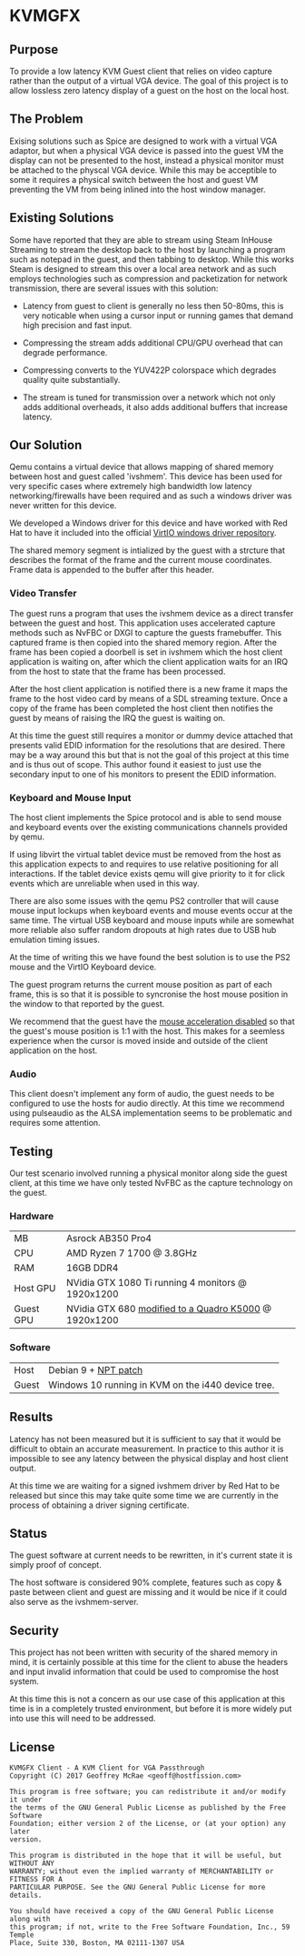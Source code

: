 KVMGFX
======

Purpose
-------

To provide a low latency KVM Guest client that relies on video capture rather
than the output of a virtual VGA device. The goal of this project is to allow
lossless zero latency display of a guest on the host on the local host.

The Problem
-----------

Exising solutions such as Spice are designed to work with a virtual VGA
adaptor, but when a physical VGA device is passed into the guest VM the
display can not be presented to the host, instead a physical monitor must be
attached to the physcal VGA device. While this may be acceptible to some it
requires a physical switch between the host and guest VM preventing the VM
from being inlined into the host window manager.

Existing Solutions
------------------

Some have reported that they are able to stream using Steam InHouse Streaming
to stream the desktop back to the host by launching a program such as notepad
in the guest, and then tabbing to desktop. While this works Steam is designed
to stream this over a local area network and as such employs technologies such
as compression and packetization for network transmission, there are several 
issues with this solution:

  * Latency from guest to client is generally no less then 50-80ms, this is
    very noticable when using a cursor input or running games that demand high
    precision and fast input.

  * Compressing the stream adds additional CPU/GPU overhead that can degrade
    performance.

  * Compressing converts to the YUV422P colorspace which degrades quality
    quite substantially.

  * The stream is tuned for transmission over a network which not only adds
    additional overheads, it also adds additional buffers that increase
    latency.

Our Solution
------------

Qemu contains a virtual device that allows mapping of shared memory between
host and guest called 'ivshmem'. This device has been used for very specific
cases where extremely high bandwidth low latency networking/firewalls have
been required and as such a windows driver was never written for this device.

We developed a Windows driver for this device and have worked with Red Hat to
have it included into the official [VirtIO windows driver repository][1].

The shared memory segment is intialized by the guest with a strcture that
describes the format of the frame and the current mouse coordinates. Frame data
is appended to the buffer after this header.

### Video Transfer

The guest runs a program that uses the ivshmem device as a direct transfer
between the guest and host. This application uses accelerated capture methods
such as NvFBC or DXGI to capture the guests framebuffer. This captured frame is
then copied into the shared memory region. After the frame has been copied a
doorbell is set in ivshmem which the host client application is waiting on,
after which the client application waits for an IRQ from the host to state
that the frame has been processed.

After the host client application is notified there is a new frame it maps the
frame to the host video card by means of a SDL streaming texture. Once a copy
of the frame has been completed the host client then notifies the guest by means
of raising the IRQ the guest is waiting on.

At this time the guest still requires a monitor or dummy device attached that
presents valid EDID information for the resolutions that are desired. There
may be a way around this but that is not the goal of this project at this time
and is thus out of scope. This author found it easiest to just use the
secondary input to one of his monitors to present the EDID information.

### Keyboard and Mouse Input

The host client implements the Spice protocol and is able to send mouse and
keyboard events over the existing communications channels provided by qemu.

If using libvirt the virtual tablet device must be removed from the host as
this application expects to and requires to use relative positioning for all
interactions. If the tablet device exists qemu will give priority to it for
click events which are unreliable when used in this way.

There are also some issues with the qemu PS2 controller that will cause mouse
input lockups when keyboard events and mouse events occur at the same time.
The virtual USB keyboard and mouse inputs while are somewhat more reliable also
suffer random dropouts at high rates due to USB hub emulation timing issues.

At the time of writing this we have found the best solution is to use the PS2
mouse and the VirtIO Keyboard device.

The guest program returns the current mouse position as part of each frame,
this is so that it is possible to syncronise the host mouse position in the
window to that reported by the guest.

We recommend that the guest have the [mouse acceleration disabled][2] so that
the guest's mouse position is 1:1 with the host. This makes for a seemless
experience when the cursor is moved inside and outside of the client
application on the host.

### Audio

This client doesn't implement any form of audio, the guest needs to be
configured to use the hosts for audio directly. At this time we recommend using
pulseaudio as the ALSA implementation seems to be problematic and requires
some attention.

Testing
-------

Our test scenario involved running a physical monitor along side the guest
client, at this time we have only tested NvFBC as the capture technology on the
guest.

### Hardware

|           |                                                            |
|-----------|------------------------------------------------------------|
| MB        | Asrock AB350 Pro4                                          |
| CPU       | AMD Ryzen 7 1700 @ 3.8GHz                                  |
| RAM       | 16GB DDR4                                                  |
| Host GPU  | NVidia GTX 1080 Ti running 4 monitors @ 1920x1200          |
| Guest GPU | NVidia GTX 680 [modified to a Quadro K5000][2] @ 1920x1200 |

### Software

|       |                                                    |
|-------|----------------------------------------------------|
| Host  | Debian 9 + [NPT patch][2]                          |
| Guest | Windows 10 running in KVM on the i440 device tree. |

Results
-------

Latency has not been measured but it is sufficient to say that it would be
difficult to obtain an accurate measurement. In practice to this author it is
impossible to see any latency between the physical display and host client
output.

At this time we are waiting for a signed ivshmem driver by Red Hat to be
released but since this may take quite some time we are currently in the
process of obtaining a driver signing certificate.

Status
------

The guest software at current needs to be rewritten, in it's current state it
is simply proof of concept.

The host software is considered 90% complete, features such as copy & paste
between client and guest are missing and it would be nice if it could also
serve as the ivshmem-server.

Security
--------

This project has not been written with security of the shared memory in mind,
it is certainly possible at this time for the client to abuse the headers and
input invalid information that could be used to compromise the host system.

At this time this is not a concern as our use case of this application at this
time is in a completely trusted environment, but before it is more widely put
into use this will need to be addressed.

License
-------

~~~
KVMGFX Client - A KVM Client for VGA Passthrough
Copyright (C) 2017 Geoffrey McRae <geoff@hostfission.com>

This program is free software; you can redistribute it and/or modify it under
the terms of the GNU General Public License as published by the Free Software
Foundation; either version 2 of the License, or (at your option) any later
version.

This program is distributed in the hope that it will be useful, but WITHOUT ANY
WARRANTY; without even the implied warranty of MERCHANTABILITY or FITNESS FOR A
PARTICULAR PURPOSE. See the GNU General Public License for more details.

You should have received a copy of the GNU General Public License along with
this program; if not, write to the Free Software Foundation, Inc., 59 Temple
Place, Suite 330, Boston, MA 02111-1307 USA
~~~

[1]: https://github.com/virtio-win/kvm-guest-drivers-windows/tree/master/ivshmem
[2]: http://donewmouseaccel.blogspot.com.au/2010/03/markc-windows-7-mouse-acceleration-fix.html
[3]: http://www.eevblog.com/forum/chat/hacking-nvidia-cards-into-their-professional-counterparts/
[4]: https://patchwork.kernel.org/patch/10027525/
